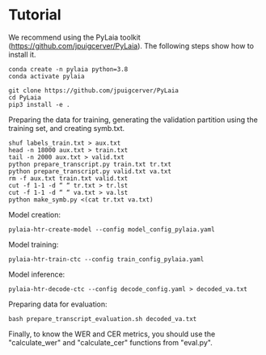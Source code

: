 # Tutorial

We recommend using the PyLaia toolkit (https://github.com/jpuigcerver/PyLaia). The following steps show how to install it.

```
conda create -n pylaia python=3.8
conda activate pylaia

git clone https://github.com/jpuigcerver/PyLaia
cd PyLaia
pip3 install -e .
```


Preparing the data for training, generating the validation partition using the training set, and creating symb.txt.

```
shuf labels_train.txt > aux.txt
head -n 18000 aux.txt > train.txt
tail -n 2000 aux.txt > valid.txt
python prepare_transcript.py train.txt tr.txt
python prepare_transcript.py valid.txt va.txt
rm -f aux.txt train.txt valid.txt
cut -f 1-1 -d “ “ tr.txt > tr.lst
cut -f 1-1 -d “ “ va.txt > va.lst
python make_symb.py <(cat tr.txt va.txt)
```


Model creation:
```
pylaia-htr-create-model --config model_config_pylaia.yaml
```


Model training:

```
pylaia-htr-train-ctc --config train_config_pylaia.yaml
```


Model inference:
```
pylaia-htr-decode-ctc --config decode_config.yaml > decoded_va.txt
```


Preparing data for evaluation:
```
bash prepare_transcript_evaluation.sh decoded_va.txt
```

Finally, to know the WER and CER metrics, you should use the "calculate_wer" and "calculate_cer" functions from "eval.py".


